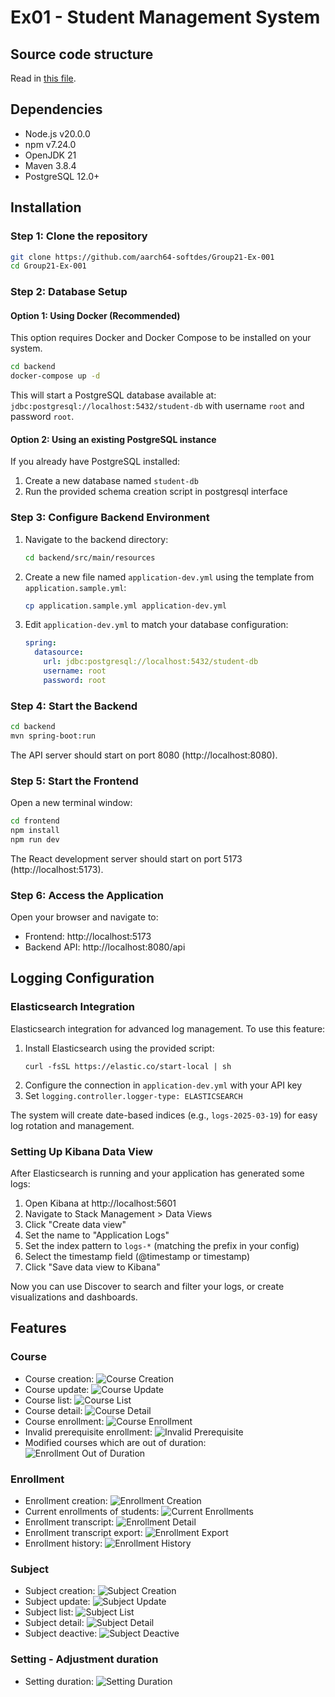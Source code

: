 # Ex01 - Student Management System

## Source code structure

Read in [this file](./dirtree.txt).

## Dependencies

- Node.js v20.0.0
- npm v7.24.0
- OpenJDK 21
- Maven 3.8.4
- PostgreSQL 12.0+

## Installation

### Step 1: Clone the repository

```bash
git clone https://github.com/aarch64-softdes/Group21-Ex-001
cd Group21-Ex-001
```

### Step 2: Database Setup

#### Option 1: Using Docker (Recommended)

This option requires Docker and Docker Compose to be installed on your system.

```bash
cd backend
docker-compose up -d
```

This will start a PostgreSQL database available at: `jdbc:postgresql://localhost:5432/student-db` with username `root` and password `root`.

#### Option 2: Using an existing PostgreSQL instance

If you already have PostgreSQL installed:

1. Create a new database named `student-db`
2. Run the provided schema creation script in postgresql interface

### Step 3: Configure Backend Environment

1. Navigate to the backend directory:

   ```bash
   cd backend/src/main/resources
   ```

2. Create a new file named `application-dev.yml` using the template from `application.sample.yml`:

   ```bash
   cp application.sample.yml application-dev.yml
   ```

3. Edit `application-dev.yml` to match your database configuration:
   ```yaml
   spring:
     datasource:
       url: jdbc:postgresql://localhost:5432/student-db
       username: root
       password: root
   ```

### Step 4: Start the Backend

```bash
cd backend
mvn spring-boot:run
```

The API server should start on port 8080 (http://localhost:8080).

### Step 5: Start the Frontend

Open a new terminal window:

```bash
cd frontend
npm install
npm run dev
```

The React development server should start on port 5173 (http://localhost:5173).

### Step 6: Access the Application

Open your browser and navigate to:

- Frontend: http://localhost:5173
- Backend API: http://localhost:8080/api

## Logging Configuration

### Elasticsearch Integration

Elasticsearch integration for advanced log management. To use this feature:

1. Install Elasticsearch using the provided script:
   ```
   curl -fsSL https://elastic.co/start-local | sh
   ```
2. Configure the connection in `application-dev.yml` with your API key
3. Set `logging.controller.logger-type: ELASTICSEARCH`

The system will create date-based indices (e.g., `logs-2025-03-19`) for easy log rotation and management.

### Setting Up Kibana Data View

After Elasticsearch is running and your application has generated some logs:

1. Open Kibana at http://localhost:5601
2. Navigate to Stack Management > Data Views
3. Click "Create data view"
4. Set the name to "Application Logs"
5. Set the index pattern to `logs-*` (matching the prefix in your config)
6. Select the timestamp field (@timestamp or timestamp)
7. Click "Save data view to Kibana"

Now you can use Discover to search and filter your logs, or create visualizations and dashboards.

## Features

### Course

- Course creation:
  ![Course Creation](documents/assets/week04/course-create.png)
- Course update:
  ![Course Update](documents/assets/week04/course-update.png)
- Course list:
  ![Course List](documents/assets/week04/course-list.png)
- Course detail:
  ![Course Detail](documents/assets/week04/course-detail.png)
- Course enrollment:
  ![Course Enrollment](documents/assets/week04/course-enrollment.png)
- Invalid prerequisite enrollment:
  ![Invalid Prerequisite](documents/assets/week04/course-enrollment-invalid-prerequesite.png)
- Modified courses which are out of duration:
  ![Enrollment Out of Duration](documents/assets/week04/course-modified-out-of-duration.png)

### Enrollment

- Enrollment creation:
  ![Enrollment Creation](documents/assets/week04/enrollment.png)
- Current enrollments of students:
  ![Current Enrollments](documents/assets/week04/enrollment-current.png)
- Enrollment transcript:
  ![Enrollment Detail](documents/assets/week04/enrollment-transcript.png)
- Enrollment transcript export:
  ![Enrollment Export](documents/assets/week04/enrollment-transcript-pdf.png)
- Enrollment history:
  ![Enrollment History](documents/assets/week04/enrollment-history.png)

### Subject

- Subject creation:
  ![Subject Creation](documents/assets/week04/subject-create.png)
- Subject update:
  ![Subject Update](documents/assets/week04/subject-update.png)
- Subject list:
  ![Subject List](documents/assets/week04/subject-list.png)
- Subject detail:
  ![Subject Detail](documents/assets/week04/subject-detail.png)
- Subject deactive:
  ![Subject Deactive](documents/assets/week04/subject-deactive.png)

### Setting - Adjustment duration

- Setting duration:
  ![Setting Duration](documents/assets/week04/setting-adjustment-duration.png)
